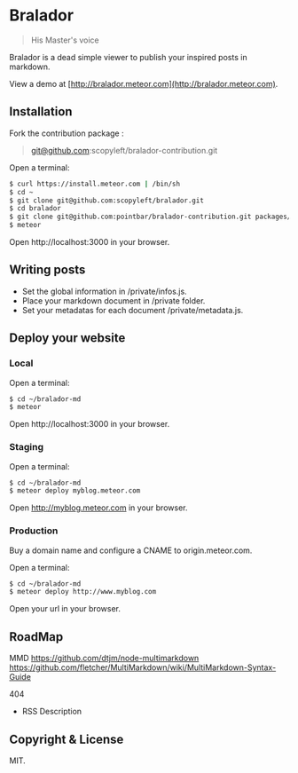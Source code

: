 # Bralador
> His Master's voice

Bralador is a dead simple viewer to publish your inspired posts in markdown.

View a demo at [http://bralador.meteor.com](http://bralador.meteor.com).

## Installation

Fork the contribution package :
> git@github.com:scopyleft/bralador-contribution.git

Open a terminal:
```bash
$ curl https://install.meteor.com | /bin/sh
$ cd ~
$ git clone git@github.com:scopyleft/bralador.git
$ cd bralador
$ git clone git@github.com:pointbar/bralador-contribution.git packages/contribution
$ meteor
```

Open http://localhost:3000 in your browser.

## Writing posts

* Set the global information in /private/infos.js.
* Place your markdown document in /private folder.
* Set your metadatas for each document /private/metadata.js.

## Deploy your website

### Local
Open a terminal:
```bash
$ cd ~/bralador-md
$ meteor
```

Open http://localhost:3000 in your browser.

### Staging
Open a terminal:
```bash
$ cd ~/bralador-md
$ meteor deploy myblog.meteor.com
```

Open http://myblog.meteor.com in your browser.

### Production
Buy a domain name and configure a CNAME to origin.meteor.com.

Open a terminal:
```bash
$ cd ~/bralador-md
$ meteor deploy http://www.myblog.com
```

Open your url in your browser.

## RoadMap
MMD
https://github.com/dtjm/node-multimarkdown
https://github.com/fletcher/MultiMarkdown/wiki/MultiMarkdown-Syntax-Guide

404

- RSS Description

## Copyright & License

MIT.
